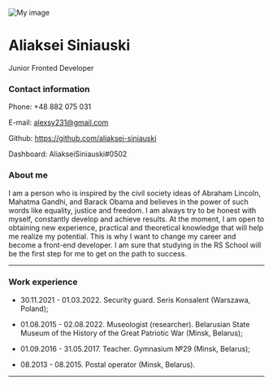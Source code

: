 ![My image](https://avatars.githubusercontent.com/u/92273438?s=400&u=2cddd6ae0dfb354c6ff578d0db534e2ec321b40c&v=4)

# Aliaksei Siniauski

Junior Fronted Developer

### Contact information

Phone: +48 882 075 031

E-mail: alexsy231@gmail.com

Github: https://github.com/aliaksei-siniauski

Dashboard: AliakseiSiniauski#0502

### About me

I am a person who is inspired by the civil society ideas of Abraham Lincoln, Mahatma Gandhi, and Barack Obama and believes in the power of such words like equality, justice and freedom. I am always try to be honest with myself, constantly develop and achieve results. At the moment, I am open to obtaining new experience, practical and theoretical knowledge that will help me realize my potential. This is why I want to change my career and become a front-end developer. I am sure that studying in the RS School will be the first step for me to get on the path to success.

---

### Work experience

- 30.11.2021 - 01.03.2022. Security guard. Seris Konsalent (Warszawa, Poland);

- 01.08.2015 - 02.08.2022. Museologist (researcher).
  Belarusian State Museum of the History of the Great Patriotic War (Minsk, Belarus);

- 01.09.2016 - 31.05.2017. Teacher. Gymnasium №29 (Minsk, Belarus);

- 08.2013 - 08.2015. Postal operator (Minsk, Belarus).

---
